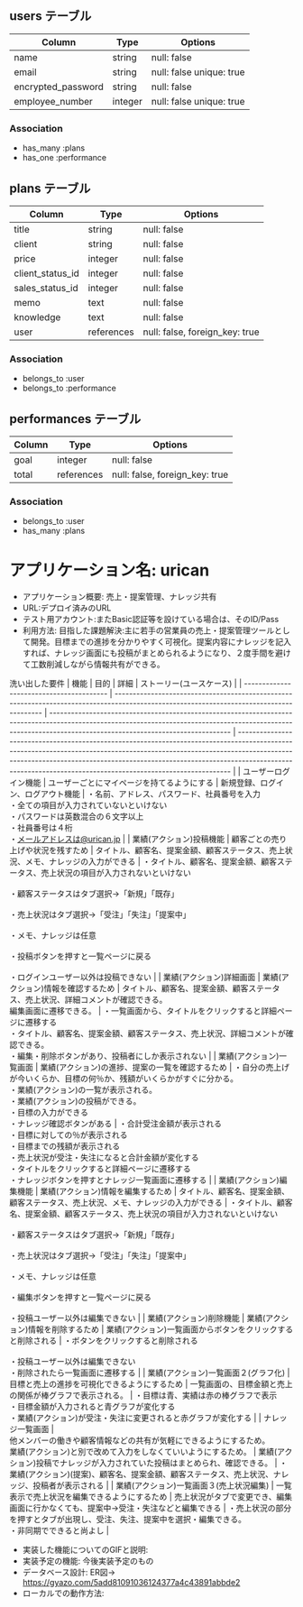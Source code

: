 ## users テーブル

| Column             | Type    | Options                   |
| ------------------ | ------- | ------------------------- |
| name               | string  | null: false               |
| email              | string  | null: false  unique: true |
| encrypted_password | string  | null: false               |
| employee_number    | integer | null: false  unique: true |

### Association

- has_many :plans
- has_one :performance

## plans テーブル

| Column        | Type      | Options                      |
| ------------- | --------- | ---------------------------- |
| title         | string    | null: false                  |
| client        | string    | null: false                  |
| price         | integer   | null: false                  |
| client_status_id | integer   | null: false                  |
| sales_status_id  | integer   | null: false                  |
| memo          | text      | null: false                  |
| knowledge     | text      | null: false                  |
| user          | references|null: false, foreign_key: true|

### Association

- belongs_to :user
- belongs_to :performance

## performances テーブル

| Column          | Type       | Options                        |
| --------------- | ---------- | ------------------------------ |
| goal            | integer    | null: false                    |
| total           | references | null: false, foreign_key: true |

### Association

- belongs_to :user
- has_many :plans

# アプリケーション名: urican
- アプリケーション概要:	売上・提案管理、ナレッジ共有
- URL:デプロイ済みのURL
- テスト用アカウント:またBasic認証等を設けている場合は、そのID/Pass
- 利用方法:
目指した課題解決:主に若手の営業員の売上・提案管理ツールとして開発。目標までの進捗を分かりやすく可視化。提案内容にナレッジを記入すれば、ナレッジ画面にも投稿がまとめられるようになり、２度手間を避けて工数削減しながら情報共有ができる。

洗い出した要件	
| 機能                                     | 目的                                                                                                                                     | 詳細                                                                                                                                                                                                           | ストーリー(ユースケース)                                                                                                                                                                                                                                                                                               | 
| ---------------------------------------- | ---------------------------------------------------------------------------------------------------------------------------------------- | -------------------------------------------------------------------------------------------------------------------------------------------------------------------------------------------------------------- | ---------------------------------------------------------------------------------------------------------------------------------------------------------------------------------------------------------------------------------------------------------------------------------------------------------------------- | 
| ユーザーログイン機能                     | ユーザーごとにマイページを持てるようにする                                                                                               | 新規登録、ログイン、ログアウト機能                                                                                                                                                                             | ・名前、アドレス、パスワード、社員番号を入力<br>・全ての項目が入力されていないといけない<br>・パスワードは英数混合の６文字以上<br>・社員番号は４桁<br>・メールアドレスは@urican.jp                                                                                                                                     | 
| 業績(アクション)投稿機能                 | 顧客ごとの売り上げや状況を残すため                                                                                                       | タイトル、顧客名、提案金額、顧客ステータス、売上状況、メモ、ナレッジの入力ができる                                                                                                                             | ・タイトル、顧客名、提案金額、顧客ステータス、売上状況の項目が入力されないといけない<br><br>・顧客ステータスはタブ選択→「新規」「既存」<br><br>・売上状況はタブ選択→「受注」「失注」「提案中」<br><br>・メモ、ナレッジは任意<br><br>・投稿ボタンを押すと一覧ページに戻る<br><br>・ログインユーザー以外は投稿できない | 
| 業績(アクション)詳細画面                 | 業績(アクション)情報を確認するため                                                                                                       | タイトル、顧客名、提案金額、顧客ステータス、売上状況、詳細コメントが確認できる。<br>編集画面に遷移できる。                                                                                                     | ・一覧画面から、タイトルをクリックすると詳細ページに遷移する<br>・タイトル、顧客名、提案金額、顧客ステータス、売上状況、詳細コメントが確認できる。<br>・編集・削除ボタンがあり、投稿者にしか表示されない                                                                                                               | 
| 業績(アクション)一覧画面                 | 業績(アクション)の進捗、提案の一覧を確認するため                                                                                         | ・自分の売上げが今いくらか、目標の何％か、残額がいくらかがすぐに分かる。<br>・業績(アクション)の一覧が表示される。<br>・業績(アクション)の投稿ができる。<br>・目標の入力ができる<br>・ナレッジ確認ボタンがある | ・合計受注金額が表示される<br>・目標に対しての％が表示される<br>・目標までの残額が表示される<br>・売上状況が受注・失注になると合計金額が変化する<br>・タイトルをクリックすると詳細ページに遷移する<br>・ナレッジボタンを押すとナレッジ一覧画面に遷移する                                                               | 
| 業績(アクション)編集機能                 | 業績(アクション)情報を編集するため                                                                                                       | タイトル、顧客名、提案金額、顧客ステータス、売上状況、メモ、ナレッジの入力ができる                                                                                                                             | ・タイトル、顧客名、提案金額、顧客ステータス、売上状況の項目が入力されないといけない<br><br>・顧客ステータスはタブ選択→「新規」「既存」<br><br>・売上状況はタブ選択→「受注」「失注」「提案中」<br><br>・メモ、ナレッジは任意<br><br>・編集ボタンを押すと一覧ページに戻る<br><br>・投稿ユーザー以外は編集できない     | 
| 業績(アクション)削除機能                 | 業績(アクション)情報を削除するため                                                                                                       | 業績(アクション)一覧画面からボタンをクリックすると削除される                                                                                                                                                   | ・ボタンをクリックすると削除される<br><br>・投稿ユーザー以外は編集できない<br>・削除されたら一覧画面に遷移する                                                                                                                                                                                                         | 
| 業績(アクション)一覧画面２(グラフ化)     | 目標と売上の進捗を可視化できるようにするため                                                                                             | 一覧画面の、目標金額と売上の関係が棒グラフで表示される。                                                                                                                                                       | ・目標は青、実績は赤の棒グラフで表示<br>・目標金額が入力されると青グラフが変化する<br>・業績(アクション)が受注・失注に変更されると赤グラフが変化する                                                                                                                                                                   | 
| ナレッジ一覧画面                         | <br>他メンバーの働きや顧客情報などの共有が気軽にできるようにするため。<br>業績(アクション)と別で改めて入力をしなくていいようにするため。 | 業績(アクション)投稿でナレッジが入力されていた投稿はまとめられ、確認できる。                                                                                                                                   | ・業績(アクション)(提案)、顧客名、提案金額、顧客ステータス、売上状況、ナレッジ、投稿者が表示される                                                                                                                                                                                                                     | 
| 業績(アクション)一覧画面３(売上状況編集) | 一覧表示で売上状況を編集できるようにするため                                                                                             | 売上状況がタブで変更でき、編集画面に行かなくても、提案中→受注・失注などと編集できる                                                                                                                           | ・売上状況の部分を押すとタブが出現し、受注、失注、提案中を選択・編集できる。<br>・非同期でできると尚よし                                                                                                                                                                                                               | 

- 実装した機能についてのGIFと説明:
	<!-- 実装した機能について、それぞれどのような特徴があるのか列挙しましょう。GIFを添えることで、イメージがしやすくなります。 -->
- 実装予定の機能:	今後実装予定のもの
- データベース設計:	ER図→　https://gyazo.com/5add81091036124377a4c43891abbde2
- ローカルでの動作方法:
<!-- git cloneしてから、ローカルで動作をさせるまでに必要なコマンドを記述しましょう。この時、アプリケーション開発に使用した環境を併記することを忘れないでください（パッケージやRubyのバージョンなど）。 -->
